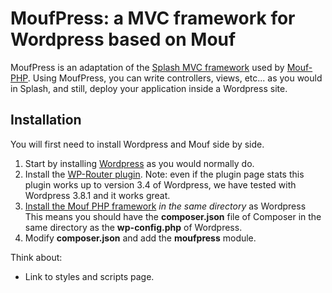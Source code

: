 MoufPress: a MVC framework for Wordpress based on Mouf
======================================================

MoufPress is an adaptation of the [Splash MVC framework](http://mouf-php.com/packages/mouf/mvc.splash/index.md) 
used by [Mouf-PHP](http://mouf-php.com).
Using MoufPress, you can write controllers, views, etc... as you would in Splash, and still, deploy your application
inside a Wordpress site.

Installation
------------

You will first need to install Wordpress and Mouf side by side.

1. Start by installing [Wordpress](http://wordpress.org/) as you would normally do.
2. Install the [WP-Router plugin](https://wordpress.org/plugins/wp-router/).
   Note: even if the plugin page stats this plugin works up to version 3.4 of Wordpress,
   we have tested with Wordpress 3.8.1 and it works great. 
3. [Install the Mouf PHP framework](http://mouf-php.com/packages/mouf/mouf/doc/installing_mouf.md) _in the same directory_ as Wordpress
   This means you should have the **composer.json** file of Composer in the same directory as the **wp-config.php** of Wordpress.
4. Modify **composer.json** and add the **moufpress** module.



Think about:
- Link to styles and scripts page.
